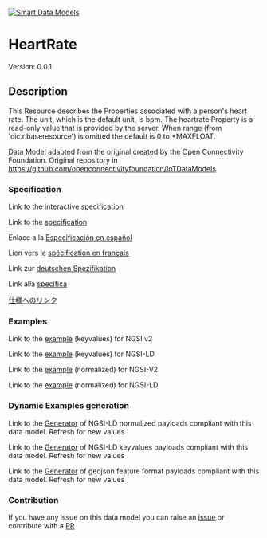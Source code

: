 [![Smart Data Models](https://smartdatamodels.org/wp-content/uploads/2022/01/SmartDataModels_logo.png "Logo")](https://smartdatamodels.org)
# HeartRate
Version: 0.0.1

## Description 

This Resource describes the Properties associated with a person's heart rate. The unit, which is the default unit, is bpm. The heartrate Property is a read-only value that is provided by the server. When range (from 'oic.r.baseresource') is omitted the default is 0 to +MAXFLOAT.

Data Model adapted from the original created by the Open Connectivity Foundation. Original repository in https://github.com/openconnectivityfoundation/IoTDataModels
### Specification

Link to the [interactive specification](https://swagger.lab.fiware.org/?url=https://smart-data-models.github.io/dataModel.OCF/HeartRate/swagger.yaml)

Link to the [specification](https://github.com/smart-data-models/dataModel.OCF/blob/master/HeartRate/doc/spec.md)

Enlace a la [Especificación en español](https://github.com/smart-data-models/dataModel.OCF/blob/master/HeartRate/doc/spec_ES.md)

Lien vers le [spécification en français](https://github.com/smart-data-models/dataModel.OCF/blob/master/HeartRate/doc/spec_FR.md)

Link zur [deutschen Spezifikation](https://github.com/smart-data-models/dataModel.OCF/blob/master/HeartRate/doc/spec_DE.md)

Link alla [specifica](https://github.com/smart-data-models/dataModel.OCF/blob/master/HeartRate/doc/spec_IT.md)

[仕様へのリンク](https://github.com/smart-data-models/dataModel.OCF/blob/master/HeartRate/doc/spec_JA.md)
### Examples

Link to the [example](https://smart-data-models.github.io/dataModel.OCF/HeartRate/examples/example.json) (keyvalues) for NGSI v2

Link to the [example](https://smart-data-models.github.io/dataModel.OCF/HeartRate/examples/example.jsonld) (keyvalues) for NGSI-LD

Link to the [example](https://smart-data-models.github.io/dataModel.OCF/HeartRate/examples/example-normalized.json) (normalized) for NGSI-V2

Link to the [example](https://smart-data-models.github.io/dataModel.OCF/HeartRate/examples/example-normalized.jsonld) (normalized) for NGSI-LD
### Dynamic Examples generation

Link to the [Generator](https://smartdatamodels.org/extra/ngsi-ld_generator.php?schemaUrl=https://raw.githubusercontent.com/smart-data-models/dataModel.OCF/master/HeartRate/schema.json&email=info@smartdatamodels.org) of NGSI-LD normalized payloads compliant with this data model. Refresh for new values

Link to the [Generator](https://smartdatamodels.org/extra/ngsi-ld_generator_keyvalues.php?schemaUrl=https://raw.githubusercontent.com/smart-data-models/dataModel.OCF/master/HeartRate/schema.json&email=info@smartdatamodels.org) of NGSI-LD keyvalues payloads compliant with this data model. Refresh for new values

Link to the [Generator](https://smartdatamodels.org/extra/geojson_features_generator.php?schemaUrl=https://raw.githubusercontent.com/smart-data-models/dataModel.OCF/master/HeartRate/schema.json&email=info@smartdatamodels.org) of geojson feature format payloads compliant with this data model. Refresh for new values
### Contribution

 If you have any issue on this data model you can raise an [issue](https://github.com/smart-data-models/dataModel.OCF/issues)  or contribute with a [PR](https://github.com/smart-data-models/dataModel.OCF/pulls)